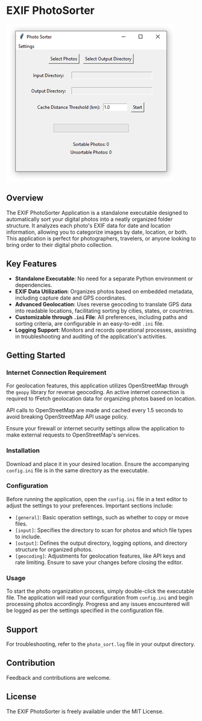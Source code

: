 
# EXIF PhotoSorter

![PhotoSorter](PhotoSorter.PNG?raw=true "PhotoSorter")

## Overview
The EXIF PhotoSorter Application is a standalone executable designed to automatically sort your digital photos into a neatly organized folder structure. It analyzes each photo's EXIF data for date and location information, allowing you to categorize images by date, location, or both. This application is perfect for photographers, travelers, or anyone looking to bring order to their digital photo collection.

## Key Features
- **Standalone Executable**: No need for a separate Python environment or dependencies.
- **EXIF Data Utilization**: Organizes photos based on embedded metadata, including capture date and GPS coordinates.
- **Advanced Geolocation**: Uses reverse geocoding to translate GPS data into readable locations, facilitating sorting by cities, states, or countries.
- **Customizable through `.ini` File**: All preferences, including paths and sorting criteria, are configurable in an easy-to-edit `.ini` file.
- **Logging Support**: Monitors and records operational processes, assisting in troubleshooting and auditing of the application's activities.

## Getting Started

### Internet Connection Requirement

For geolocation features, this application utilizes OpenStreetMap through the `geopy` library for reverse geocoding. An active internet connection is required to fFetch geolocation data for organizing photos based on location.

API calls to OpenStreetMap are made and cached every 1.5 seconds to avoid breaking OpenStreetMap API usage policy.


Ensure your firewall or internet security settings allow the application to make external requests to OpenStreetMap's services.

### Installation
Download and place it in your desired location. Ensure the accompanying `config.ini` file is in the same directory as the executable.

### Configuration
Before running the application, open the `config.ini` file in a text editor to adjust the settings to your preferences. Important sections include:
- `[general]`: Basic operation settings, such as whether to copy or move files.
- `[input]`: Specifies the directory to scan for photos and which file types to include.
- `[output]`: Defines the output directory, logging options, and directory structure for organized photos.
- `[geocoding]`: Adjustments for geolocation features, like API keys and rate limiting.
Ensure to save your changes before closing the editor.

### Usage
To start the photo organization process, simply double-click the executable file. The application will read your configuration from `config.ini` and begin processing photos accordingly. Progress and any issues encountered will be logged as per the settings specified in the configuration file.

## Support
For troubleshooting, refer to the `photo_sort.log` file in your output directory.

## Contribution
Feedback and contributions are welcome.

## License
The EXIF PhotoSorter is freely available under the MIT License.
